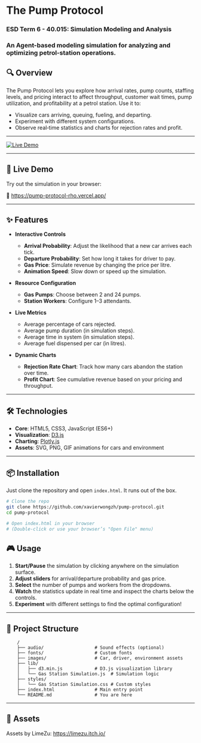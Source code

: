 # The Pump Protocol

### ESD Term 6 - 40.015: Simulation Modeling and Analysis 

### An Agent-based modeling simulation for analyzing and optimizing petrol‐station operations.


## 🔍 Overview

The Pump Protocol lets you explore how arrival rates, pump counts, staffing levels, and pricing interact to affect throughput, customer wait times, pump utilization, and profitability at a petrol station. Use it to:

- Visualize cars arriving, queuing, fueling, and departing.
- Experiment with different system configurations.
- Observe real‑time statistics and charts for rejection rates and profit.

---

[![Live Demo](https://img.shields.io/badge/demo-online-blue)](https://pump-protocol-rho.vercel.app/)

---

## 🚀 Live Demo

Try out the simulation in your browser:

🔗 https://pump-protocol-rho.vercel.app/

---

## ✨ Features

- **Interactive Controls**  
  - **Arrival Probability**: Adjust the likelihood that a new car arrives each tick.  
  - **Departure Probability**: Set how long it takes for driver to pay.  
  - **Gas Price**: Simulate revenue by changing the price per litre.  
  - **Animation Speed**: Slow down or speed up the simulation.

- **Resource Configuration**  
  - **Gas Pumps**: Choose between 2 and 24 pumps.
  - **Station Workers**: Configure 1–3 attendants.

- **Live Metrics**  
  - Average percentage of cars rejected.  
  - Average pump duration (in simulation steps).  
  - Average time in system (in simulation steps).  
  - Average fuel dispensed per car (in litres).

- **Dynamic Charts**  
  - **Rejection Rate Chart**: Track how many cars abandon the station over time.  
  - **Profit Chart**: See cumulative revenue based on your pricing and throughput.

---

## 🛠️ Technologies

- **Core**: HTML5, CSS3, JavaScript (ES6+)  
- **Visualization**: [D3.js](https://d3js.org/)  
- **Charting**: [Plotly.js](https://plotly.com/javascript/)  
- **Assets**: SVG, PNG, GIF animations for cars and environment  

---

## 📦 Installation

Just clone the repository and open `index.html`. It runs out of the box.

```bash
# Clone the repo
git clone https://github.com/xavierwongzh/pump-protocol.git
cd pump-protocol

# Open index.html in your browser
# (Double-click or use your browser’s "Open File" menu)
```
## 🎮 Usage

1. **Start/Pause** the simulation by clicking anywhere on the simulation surface.  
2. **Adjust sliders** for arrival/departure probability and gas price.  
3. **Select** the number of pumps and workers from the dropdowns.  
4. **Watch** the statistics update in real time and inspect the charts below the controls.  
5. **Experiment** with different settings to find the optimal configuration!

---

## 📂 Project Structure

        /
        ├── audio/                   # Sound effects (optional)
        ├── fonts/                   # Custom fonts
        ├── images/                  # Car, driver, environment assets
        ├── lib/
        │   ├── d3.min.js            # D3.js visualization library
        │   └── Gas Station Simulation.js  # Simulation logic
        ├── styles/
        │   └── Gas Station Simulation.css # Custom styles
        ├── index.html               # Main entry point
        └── README.md                # You are here
 
---

## 🎨 Assets

Assets by LimeZu: https://limezu.itch.io/